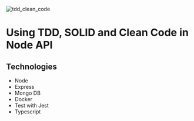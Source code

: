 ![tdd_clean_code](https://bs-uploads.toptal.io/blackfish-uploads/components/seo/content/og_image_file/og_image/777184/secure-rest-api-in-nodejs-18f43b3033c239da5d2525cfd9fdc98f.png)

# Using TDD, SOLID and Clean Code in Node API
 
## Technologies

* Node
* Express
* Mongo DB
* Docker
* Test with Jest
* Typescript


